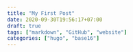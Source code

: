 ```yaml
---
title: "My First Post"
date: 2020-09-30T19:56:17+07:00
draft: true
tags: ["markdown", "GitHub", "website"]
categories: ["hugo", "base16"]
---
```


